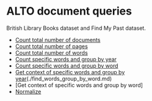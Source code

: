 # ALTO document queries

British Library Books dataset and Find My Past dataset.

* [Count total number of documents](./total_documents.md)
* [Count total number of pages](./total_pages.md)
* [Count total number of words](./total_words.md)
* [Count specific words and group by year](./find_words_context_group_by_year.md)
* [Count specific words and group by word](./find_words_context_group_by_word.md)
* [Get context of specific words and group by year](./find_words_group_by_year.md)(./find_words_group_by_word.md)
* [Get context of specific words and group by word]
* [Normalize](./normalize.md)
